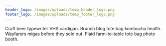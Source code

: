 ```yaml
---
header_logo: /images/uploads/temp_header_logo.png
footer_logo: /images/uploads/temp_footer_logo.png
---
```

Craft beer typewriter VHS cardigan. Brunch blog tote bag kombucha health. Wayfarers migas before they sold out. Plaid farm-to-table tote bag photo booth.